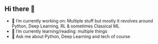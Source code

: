 ## Hi there 👋

<!--
**MANU-CHAUHAN/manu-chauhan** is a ✨ _special_ ✨ repository because its `README.md` (this file) appears on your GitHub profile.

Here are some ideas to get you started:-->

- 🔭 I’m currently working on: Multiple stuff but mostly it revolves around Python, Deep Learning, RL & sometimes Classical ML
- 🌱 I’m currently learning/reading: multiple things
- 💬 Ask me about Python, Deep Learning and tech of course


